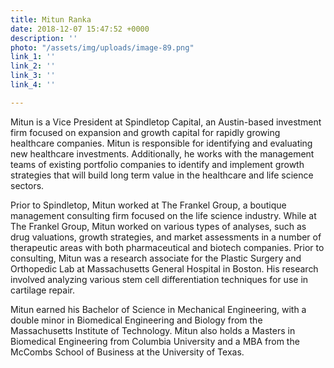 ```yaml
---
title: Mitun Ranka
date: 2018-12-07 15:47:52 +0000
description: ''
photo: "/assets/img/uploads/image-89.png"
link_1: ''
link_2: ''
link_3: ''
link_4: ''

---
```

Mitun is a Vice President at Spindletop Capital, an Austin-based investment firm focused on expansion and growth capital for rapidly growing healthcare companies. Mitun is responsible for identifying and evaluating new healthcare investments. Additionally, he works with the management teams of existing portfolio companies to identify and implement growth strategies that will build long term value in the healthcare and life science sectors.

Prior to Spindletop, Mitun worked at The Frankel Group, a boutique management consulting firm focused on the life science industry. While at The Frankel Group, Mitun worked on various types of analyses, such as drug valuations, growth strategies, and market assessments in a number of therapeutic areas with both pharmaceutical and biotech companies. Prior to consulting, Mitun was a research associate for the Plastic Surgery and Orthopedic Lab at Massachusetts General Hospital in Boston. His research involved analyzing various stem cell differentiation techniques for use in cartilage repair.

Mitun earned his Bachelor of Science in Mechanical Engineering, with a double minor in Biomedical Engineering and Biology from the Massachusetts Institute of Technology. Mitun also holds a Masters in Biomedical Engineering from Columbia University and a MBA from the McCombs School of Business at the University of Texas.